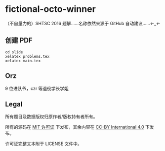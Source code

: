 # fictional-octo-winner

（不自量力的）SHTSC 2016 题解……名称依然来源于 GitHub 自动建议……←_←

## 创建 PDF

```
cd slide
xelatex problems.tex
xelatex main.tex
```

## Orz

9 位进队爷，czr 等退役学长学姐

## Legal

所有题目及数据版权归原作者/版权持有者所有。

所有的源码在 [MIT 许可证](https://opensource.org/licenses/MIT) 下发布，其余内容在 [CC-BY International 4.0](https://creativecommons.org/licenses/by/4.0/) 下发布。

许可证完整文本附于 LICENSE 文件中。
